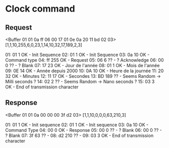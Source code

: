 # Clock command

## Request

<Buffer 01 01 0a ff 06 00 17 01 0e 0a 20 11 bd 02 03>
[1,1,10,255,6,0,23,1,14,10,32,17,189,2,3]

01: 01   1 OK - Init Sequence
02: 01   1 OK - Init Sequence
03: 0a  10 OK - Command type
04: ff 255 OK - Request
05: 06   6 ?? - ? Acknowledge
06: 00   0 ?? - ? Blank
07: 17  23 OK - Jour de l'année
08: 01   1 OK - Mois de l'année
09: 0E  14 OK - Année depuis 2000
10: 0A  10 OK - Heure de la journée
11: 20  32 OK - Minutes
12: 11  17 OK - Secondes
13: BD 189 ?? - Seems Random -> Milli seconds ?
14: 02   2 ?? - Seems Random -> Nano seconds ?
15: 03   3 OK - End of transmission character


## Response

<Buffer 01 01 0a 00 00 00 3f d2 03>
[1,1,10,0,0,0,63,210,3]

01: 01   1 OK - Init sequence
02: 01   1 OK - Init sequence
03: 0a  10 OK - Command Type
04: 00   0 OK - Response
05: 00   0 ?? - ? Blank
06: 00   0 ?? - ? Blank
07: 3f  63 ?? -
08: d2 210 ?? -
09: 03   3 OK - End of transmission character

